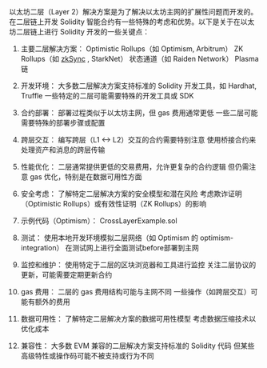 以太坊二层（Layer 2）解决方案是为了解决以太坊主网的扩展性问题而开发的。在二层链上开发 Solidity 智能合约有一些特殊的考虑和优势。以下是关于在以太坊二层链上进行 Solidity 开发的一些关键点：
1. 主要二层解决方案：
Optimistic Rollups（如 Optimism, Arbitrum）
ZK Rollups（如 [zkSync](https://docs.zksync.io/build) , StarkNet） 
状态通道（如 Raiden Network）
Plasma 链
2. 开发环境：
大多数二层解决方案支持标准的 Solidity 开发工具，如 Hardhat, Truffle
一些特定的二层可能需要特殊的开发工具或 SDK
3. 合约部署：
部署过程类似于以太坊主网，但 gas 费用通常更低
一些二层可能需要特殊的部署步骤或配置
4. 跨层交互：
编写跨层（L1 <-> L2）交互的合约需要特别注意
使用桥接合约来处理资产和消息的跨层传输
5. 性能优化：
二层通常提供更低的交易费用，允许更复杂的合约逻辑
但仍需注意 gas 优化，特别是在数据可用性方面
6. 安全考虑：
了解特定二层解决方案的安全模型和潜在风险
考虑欺诈证明（Optimistic Rollups）或有效性证明（ZK Rollups）的影响

7. 示例代码（Optimism）：
CrossLayerExample.sol

8. 测试：
使用本地开发环境模拟二层网络（如 Optimism 的 optimism-integration）
在测试网上进行全面测试before部署到主网
9. 监控和维护：
使用特定于二层的区块浏览器和工具进行监控
关注二层协议的更新，可能需要定期更新合约
10. gas 费用：
二层的 gas 费用结构可能与主网不同
一些操作（如跨层交互）可能有额外的费用
11. 数据可用性：
了解特定二层解决方案的数据可用性模型
考虑数据压缩技术以优化成本
12. 兼容性：
大多数 EVM 兼容的二层解决方案支持标准的 Solidity 代码
但某些高级特性或操作码可能不被支持或行为不同
